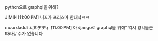 python으로 graphql을 위해?

JIMIN [11:00 PM]
니꼬가 프리스마 한대섴ㅋㅋ

moondaddi ムヌデディ [11:00 PM]
아 django로 graphql을 위해?
역시 양덕들은 따라갈 수가 없습니다
